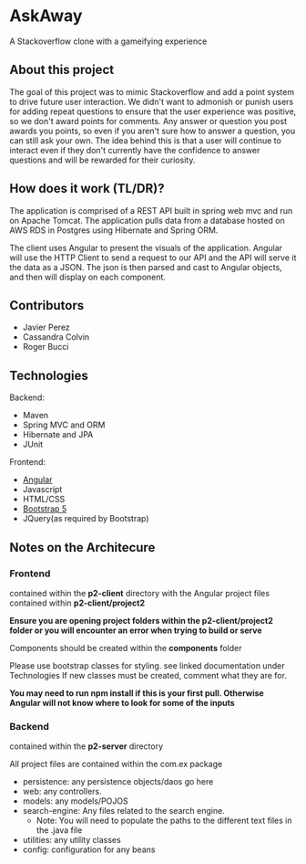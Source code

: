 # AskAway

A Stackoverflow clone with a gameifying experience

## About this project
The goal of this project was to mimic Stackoverflow and add a point system to drive future user interaction. We didn't want to admonish or punish users for adding repeat questions to ensure that the user experience was positive, so we don't award points for comments. Any answer or question you post awards you points, so even if you aren't sure how to answer a question, you can still ask your own. The idea behind this is that a user will continue to interact even if they don't currently have the confidence to answer questions and will be rewarded for their curiosity.

## How does it work (TL/DR)?
The application is comprised of a REST API built in spring web mvc and run on Apache Tomcat. The application pulls data from a database hosted on AWS RDS in Postgres using Hibernate and Spring ORM.

The client uses Angular to present the visuals of the application. Angular will use the HTTP Client to send a request to our API and the API will serve it the data as a JSON. The json is then parsed and cast to Angular objects, and then will display on each component.

## Contributors
* Javier Perez
* Cassandra Colvin
* Roger Bucci

## Technologies
Backend:
- Maven
- Spring MVC and ORM
- Hibernate and JPA
- JUnit

Frontend:
- [Angular](https://angular.io/docs)
- Javascript
- HTML/CSS
- [Bootstrap 5](https://getbootstrap.com/docs/5.0/getting-started/introduction/)
- JQuery(as required by Bootstrap)

## Notes on the Architecure
### Frontend
contained within the **p2-client** directory with the Angular project files contained within **p2-client/project2**

**Ensure you are opening project folders within the p2-client/project2 folder or you will encounter an error when trying to build or serve**

Components should be created within the **components** folder

Please use bootstrap classes for styling. see linked documentation under Technologies
If new classes must be created, comment what they are for.

**You may need to run npm install if this is your first pull. Otherwise Angular will not know where to look for some of the inputs**


### Backend
contained within the **p2-server** directory

All project files are contained within the com.ex package
- persistence: any persistence objects/daos go here
- web: any controllers.
- models: any models/POJOS
- search-engine: Any files related to the search engine.
	- Note: You will need to populate the paths to the different text files in the .java file 
- utilities: any utility classes
- config: configuration for any beans
